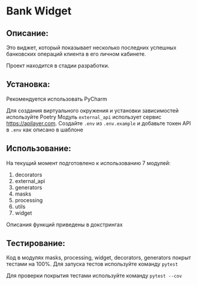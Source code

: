 # Bank Widget

## Описание:

Это виджет, который показывает несколько последних успешных банковских операций клиента в его личном кабинете.

Проект находится в стадии разработки.

## Установка:

Рекомендуется использовать PyCharm

Для создания виртуального окружения и установки зависимостей используйте Poetry
Модуль `external_api` использует сервис https://apilayer.com.
Создайте `.env` из `.env.example` и добавьте токен API в `.env` как описано в шаблоне
## Использование:

На текущий момент подготовлено к использованию 7 модулей:
1. decorators
2. external_api
3. generators
4. masks
5. processing
6. utils
7. widget

Описания функций приведены в докстрингах

## Тестирование:

Код в модулях masks, processing, widget, decorators, generators покрыт тестами на 100%.
Для запуска тестов используйте команду `pytest`

Для проверки покрытия тестами используйте команду `pytest --cov`
